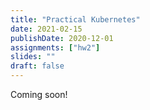 ```yaml
---
title: "Practical Kubernetes"
date: 2021-02-15
publishDate: 2020-12-01
assignments: ["hw2"]
slides: ""
draft: false
---
```


Coming soon!
